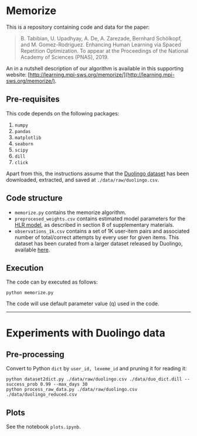 # Memorize

This is a repository containing code and data for the paper:

> B. Tabibian, U. Upadhyay, A. De, A. Zarezade, Bernhard Schölkopf, and M. Gomez-Rodriguez. Enhancing Human Learning via Spaced Repetition Optimization. To appear at the Proceedings of the National Academy of Sciences (PNAS), 2019.

An in a nutshell description of our algorithm is available in this
supporting website: [http://learning.mpi-sws.org/memorize/](http://learning.mpi-sws.org/memorize/).

## Pre-requisites

This code depends on the following packages:

 1. `numpy`
 2. `pandas`
 3. `matplotlib`
 4. `seaborn`
 5. `scipy`
 6. `dill`
 7. `click`
 
Apart from this, the instructions assume that the [Duolingo dataset](https://dataverse.harvard.edu/dataset.xhtml?persistentId=doi:10.7910/DVN/N8XJME) has been downloaded, extracted, and saved at `./data/raw/duolingo.csv`.

## Code structure

 - `memorize.py` contains the memorize algorithm.
 - `preprocesed_weights.csv` contains estimated model parameters for the [HLR model](https://github.com/duolingo/halflife-regression), as described in section 8 of supplementary materials.
 - `observations_1k.csv` contains a set of 1K user-item pairs and associated number of total/correct attempts by every user for given items. This dataset has been curated from a larger dataset released by Duolingo, available [here](https://dataverse.harvard.edu/dataset.xhtml?persistentId=doi:10.7910/DVN/N8XJME).

## Execution

The code can by executed as follows:

`python memorize.py`

The code will use default parameter value (q) used in the code.

----

# Experiments with Duolingo data

## Pre-processing

Convert to Python `dict` by `user_id, lexeme_id` and pruning it for reading it:

    python dataset2dict.py ./data/raw/duolingo.csv ./data/duo_dict.dill --success_prob 0.99 --max_days 30 
    python process_raw_data.py ./data/raw/duolingo.csv ./data/duolingo_reduced.csv

## Plots

See the notebook `plots.ipynb`.

